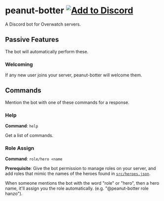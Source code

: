 # peanut-botter [![Add to Discord](https://img.shields.io/badge/Add%20to-Discord-7289da.svg)](https://discordapp.com/oauth2/authorize?client_id=306417246165532682&scope=bot&permissions=0)

A Discord bot for Overwatch servers.

## Passive Features

The bot will automatically perform these.

### Welcoming

If any new user joins your server, peanut-botter will welcome them.

## Commands

Mention the bot with one of these commands for a response.

### Help

**Command**: `help`

Get a list of commands.

### Role Assign

**Command**: `role/hero <name`

**Prerequisite**: Give the bot permission to manage roles on your server, and add roles that mimic the names of the heroes found in [`src/heroes.json`](src/heroes.json).

When someone mentions the bot with the word "role" or "hero", then a hero name, it'll assign you the role automatically. (e.g. "@peanut-botter role hanzo").

